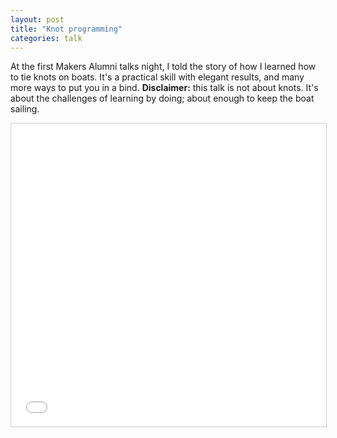 ```yaml
---
layout: post
title: "Knot programming"
categories: talk
---
```

At the first Makers Alumni talks night, I told the story of how I learned how to tie
knots on boats. It's a practical skill with elegant results, and many more ways
to put you in a bind. **Disclaimer:** this talk is not about knots. It's about
the challenges of learning by doing; about enough to keep the boat sailing.
<div class="embed-container ratio16x9 slideshare">
    <iframe src="//www.slideshare.net/slideshow/embed_code/key/prjgYPtO2jtMS"
    width="595" height="485" frameborder="0" marginwidth="0" marginheight="0"
    scrolling="no" style="border:1px solid #CCC; border-width:1px;
    margin-bottom:5px; max-width: 100%;" allowfullscreen> </iframe>
</div>
